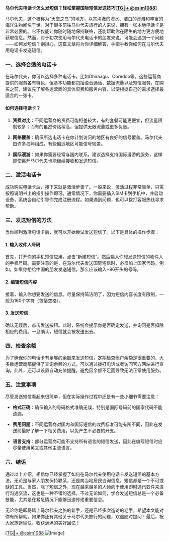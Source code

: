 **马尔代夫电话卡怎么发短信？轻松掌握国际短信发送技巧[[TG💪+ @esim1088](https://t.me/s/esim1088)]**

马尔代夫，这个被称为“天堂之岛”的地方，以其清澈的海水、洁白的沙滩和丰富的海洋生物闻名于世。对于很多前往马尔代夫旅行的人来说，拥有一张本地电话卡是非常必要的。它不仅能让你随时随地保持联络，还能帮助你在陌生的地方更方便地获取信息。然而，对于初次使用马尔代夫电话卡的朋友来说，可能会遇到一个问题——如何发短信？别担心，这篇文章将为你详细解答，手把手教你如何在马尔代夫用电话卡发送短信。

### 一、选择合适的电话卡

在马尔代夫，你可以选择多种电话卡，比如Dhiraagu、Ooredoo等。这些运营商提供的服务各有特色，但基本功能都包括语音通话、数据流量以及短信服务。在购买之前，建议先了解各运营商的具体资费和服务内容，以便根据自己的需求选择最适合的一张卡。

#### 如何选择电话卡？

1. **资费对比**：不同运营商的资费可能相差较大，有的套餐可能更便宜，但流量限制较多；而有的虽然价格稍高，但提供无限流量或更多优惠。
   
2. **网络覆盖**：确保所选电话卡在你计划访问的地区有良好的信号覆盖。马尔代夫由许多岛屿组成，有些偏远地区可能信号较差。

3. **国际漫游**：如果你需要经常与国内联系，建议选择支持国际漫游的服务，这样即使离开马尔代夫也能继续接收和发送短信。

### 二、激活电话卡

成功购买电话卡后，接下来就是激活步骤了。一般来说，激活过程非常简单，只需按照说明书上的指引操作即可。通常情况下，你需要插入SIM卡到手机中，并启动设备，系统会自动引导你完成注册流程。如果遇到问题，也可以拨打客服热线寻求帮助。

### 三、发送短信的方法

当你顺利激活电话卡后，就可以开始尝试发送短信了。以下是具体的操作步骤：

#### 1. 输入收件人号码

首先，打开你的手机短信应用，点击“新建短信”。然后输入你想发送短信的收件人的手机号码。需要注意的是，在马尔代夫发送国际短信时，必须加上国家代码。例如，如果你想给中国的朋友发送短信，那么应该输入+86开头的号码。

#### 2. 编辑短信内容

接着，输入你想要发送的信息。尽量保持简洁明了，因为短信内容长度有限制，一般为160个字符（包括空格）。

#### 3. 发送短信

确认无误后，点击发送按钮。此时，系统会提示你是否确定发送，并询问是否扣除相应的费用。一旦确认，短信就会被发送出去。

### 四、检查余额

为了确保你的电话卡有足够的余额来发送短信，定期检查账户余额是很重要的。大多数运营商都提供了查询余额的方式，可以通过拨打电话或者访问官方网站进行查询。此外，还可以设置自动充值提醒，避免因余额不足而导致无法正常使用服务。

### 五、注意事项

尽管发送短信看起来很简单，但在实际操作过程中还是有一些小细节需要注意：

- **格式正确**：确保输入的号码格式准确无误，特别是国际号码前的国家代码不能遗漏。
  
- **费用问题**：不同运营商对国内和国际短信的收费标准可能有所不同，因此在发送前最好了解一下相关费用，以免产生不必要的开支。

- **语言支持**：部分运营商可能不支持所有语言的短信发送，因此在编写短信时应尽量使用英文或其他主流语言。

### 六、结语

通过以上介绍，相信你已经掌握了如何在马尔代夫使用电话卡发送短信的基本方法。无论是与家人朋友保持联系，还是向当地居民咨询信息，短信都是一个不可或缺的工具。当然，除了短信之外，现在越来越多的人倾向于使用即时通讯软件来进行沟通交流，这也是一种不错的选择。不过无论如何，学会发送短信总是一个必备技能，尤其是在紧急情况下能够迅速传递重要信息。

无论你是即将踏上马尔代夫之旅的新手，还是已经多次造访的老手，希望本文能对你有所帮助。如果你还有其他关于马尔代夫旅行的问题，欢迎随时提问！最后，祝大家旅途愉快，收获满满的美好回忆！

[[TG💪+ @esim1088](https://t.me/s/esim1088) ![Image](https://i.postimg.cc/4NQfJmqS/Snipaste-2025-05-13-00-14-12.png)]